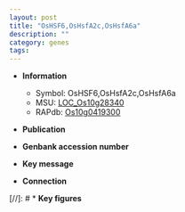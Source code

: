```yaml
---
layout: post
title: "OsHSF6,OsHsfA2c,OsHsfA6a"
description: ""
category: genes
tags: 
---
```


* **Information**  
    + Symbol: OsHSF6,OsHsfA2c,OsHsfA6a  
    + MSU: [LOC_Os10g28340](http://rice.uga.edu/cgi-bin/ORF_infopage.cgi?orf=LOC_Os10g28340)  
    + RAPdb: [Os10g0419300](http://rapdb.dna.affrc.go.jp/viewer/gbrowse_details/irgsp1?name=Os10g0419300)  

* **Publication**  

* **Genbank accession number**  

* **Key message**  

* **Connection**  

[//]: # * **Key figures**  


